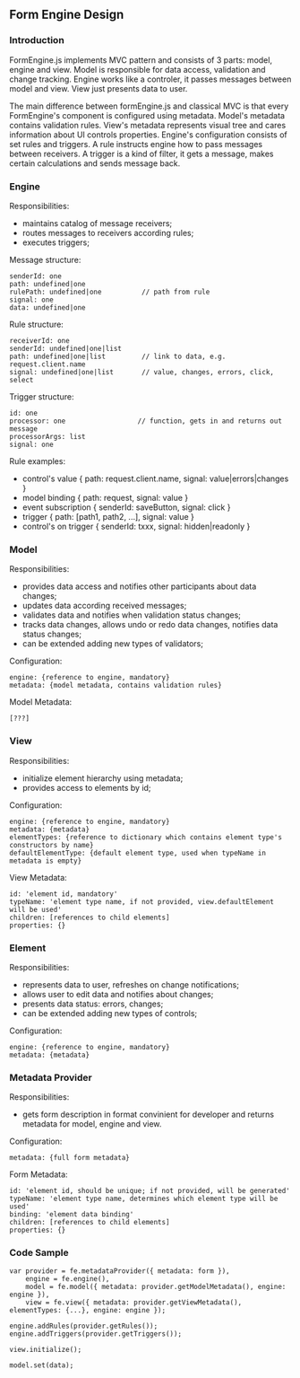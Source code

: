 ## Form Engine Design

### Introduction

FormEngine.js implements MVC pattern and consists of 3 parts: model, engine and view.
Model is responsible for data access, validation and change tracking.
Engine works like a controler, it passes messages between model and view.
View just presents data to user.

The main difference between formEngine.js and classical MVC is that
every FormEngine's component is configured using metadata.
Model's metadata contains validation rules.
View's metadata represents visual tree and cares information about UI controls properties.
Engine's configuration consists of set rules and triggers.
A rule instructs engine how to pass messages between receivers.
A trigger is a kind of filter, it gets a message, makes certain calculations and sends message back.


### Engine

Responsibilities:

* maintains catalog of message receivers;
* routes messages to receivers according rules;
* executes triggers;

Message structure:

    senderId: one
    path: undefined|one
    rulePath: undefined|one          // path from rule
    signal: one
    data: undefined|one

Rule structure:

    receiverId: one
    senderId: undefined|one|list
    path: undefined|one|list         // link to data, e.g. request.client.name
    signal: undefined|one|list       // value, changes, errors, click, select

Trigger structure:

    id: one
    processor: one                  // function, gets in and returns out message
    processorArgs: list
    signal: one
    
Rule examples:

* control's value  { path: request.client.name, signal: value|errors|changes }
* model binding { path: request, signal: value }
* event subscription { senderId: saveButton, signal: click }
* trigger { path: [path1, path2, ...], signal: value } 
* control's on trigger { senderId: txxx, signal: hidden|readonly }      


### Model

Responsibilities:

* provides data access and notifies other participants about data changes;
* updates data according received messages;
* validates data and notifies when validation status changes;
* tracks data changes, allows undo or redo data changes, notifies data status changes;
* can be extended adding new types of validators;

Configuration:

    engine: {reference to engine, mandatory}
    metadata: {model metadata, contains validation rules}
    
Model Metadata:

    [???]


### View

Responsibilities:

* initialize element hierarchy using metadata;
* provides access to elements by id;

Configuration:

    engine: {reference to engine, mandatory}
    metadata: {metadata}
    elementTypes: {reference to dictionary which contains element type's constructors by name}
    defaultElementType: {default element type, used when typeName in metadata is empty}

View Metadata:

    id: 'element id, mandatory'
    typeName: 'element type name, if not provided, view.defaultElement will be used'
    children: [references to child elements]
    properties: {}



### Element

Responsibilities:

* represents data to user, refreshes on change notifications;
* allows user to edit data and notifies about changes;
* presents data status: errors, changes;
* can be extended adding new types of controls;

Configuration:

    engine: {reference to engine, mandatory}
    metadata: {metadata}


### Metadata Provider

Responsibilities:

* gets form description in format convinient for developer
  and returns metadata for model, engine and view.

Configuration:

    metadata: {full form metadata}

Form Metadata:

    id: 'element id, should be unique; if not provided, will be generated'
    typeName: 'element type name, determines which element type will be used'
    binding: 'element data binding'
    children: [references to child elements]
    properties: {}


### Code Sample

    var provider = fe.metadataProvider({ metadata: form }),
        engine = fe.engine(),
        model = fe.model({ metadata: provider.getModelMetadata(), engine: engine }),
        view = fe.view({ metadata: provider.getViewMetadata(), elementTypes: {...}, engine: engine });

    engine.addRules(provider.getRules());
    engine.addTriggers(provider.getTriggers());

    view.initialize();

    model.set(data);
